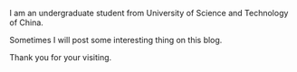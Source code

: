 

I am an undergraduate student from University of Science and Technology of China.

Sometimes I will post some interesting thing on this blog.

Thank you for your visiting.